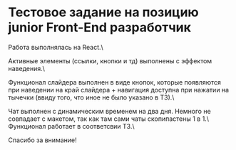 # Тестовое задание на позицию junior Front-End разработчик

Работа выполнялась на React.\  

Активные элементы (ссылки, кнопки и тд) выполнены с эффектом наведения.\  

Функционал слайдера выполнен в виде кнопок, которые появляются при наведении на край слайдера + навигация доступна при нажатии
на тычечки (ввиду того, что иное не было указано в ТЗ).\  

Чат выполнен с динамическим временем на два дня. Немного не совпадает с макетом, так как там сами чаты скопипастены 1 в 1.\    
Функционал работает в соответсвии ТЗ.\   

Спасибо за внимание!
## 


